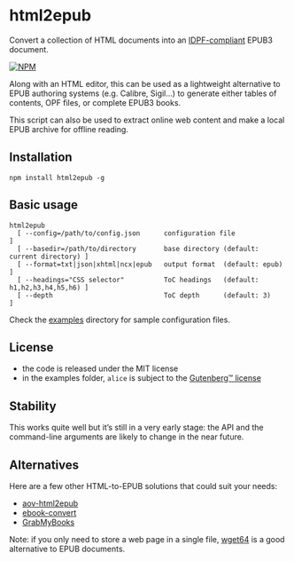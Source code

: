 html2epub
=========
Convert a collection of HTML documents into an [IDPF-compliant](http://validator.idpf.org/)
EPUB3 document.

[![NPM](https://nodei.co/npm/html2epub.png)](https://nodei.co/npm/html2epub/)

Along with an HTML editor, this can be used as a lightweight alternative to EPUB
authoring systems (e.g. Calibre, Sigil…) to generate either tables of contents,
OPF files, or complete EPUB3 books.

This script can also be used to extract online web content and make a local EPUB
archive for offline reading.

Installation
------------

```
npm install html2epub -g
```

Basic usage
-----------

```
html2epub
  [ --config=/path/to/config.json      configuration file                          ]
  [ --basedir=/path/to/directory       base directory (default: current directory) ]
  [ --format=txt|json|xhtml|ncx|epub   output format  (default: epub)              ]
  [ --headings="CSS selector"          ToC headings   (default: h1,h2,h3,h4,h5,h6) ]
  [ --depth                            ToC depth      (default: 3)                 ]
```

Check the [examples](https://github.com/fabi1cazenave/node-ebook/tree/master/examples)
 directory for sample configuration files.

License
-------

* the code is released under the MIT license
* in the examples folder, `alice` is subject to the [Gutenberg™ license](http://gutenberg.org/license)

Stability
---------

This works quite well but it’s still in a very early stage: the API and
the command-line arguments are likely to change in the near future.

Alternatives
------------

Here are a few other HTML-to-EPUB solutions that could suit your needs:

* [aov-html2epub](https://github.com/angelortega/aov-html2epub)
* [ebook-convert](http://manual.calibre-ebook.com/cli/ebook-convert.html)
* [GrabMyBooks](https://addons.mozilla.org/en-US/firefox/addon/grabmybooks/)

Note: if you only need to store a web page in a single file,
[wget64](https://www.npmjs.org/package/wget64) is a good alternative to EPUB
documents.


